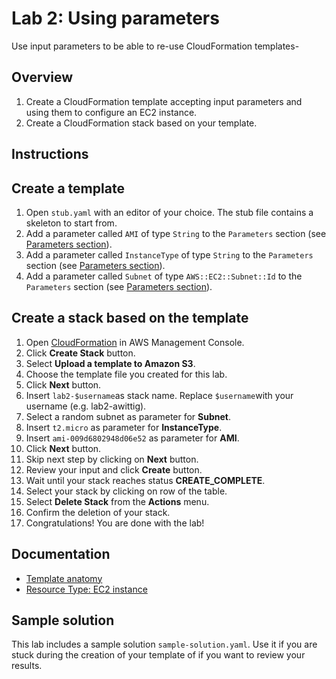 # Lab 2: Using parameters

Use input parameters to be able to re-use CloudFormation templates-

## Overview
1. Create a CloudFormation template accepting input parameters and using them to configure an EC2 instance.
1. Create a CloudFormation stack based on your template.

## Instructions

## Create a template
1. Open ``stub.yaml`` with an editor of your choice. The stub file contains a skeleton to start from.
1. Add a parameter called ``AMI`` of type ``String`` to the ``Parameters`` section (see [Parameters section](http://docs.aws.amazon.com/AWSCloudFormation/latest/UserGuide/parameters-section-structure.html)).
1. Add a parameter called ``InstanceType`` of type ``String`` to the ``Parameters`` section (see [Parameters section](http://docs.aws.amazon.com/AWSCloudFormation/latest/UserGuide/parameters-section-structure.html)).
1. Add a parameter called ``Subnet`` of type ``AWS::EC2::Subnet::Id`` to the ``Parameters`` section (see [Parameters section](http://docs.aws.amazon.com/AWSCloudFormation/latest/UserGuide/parameters-section-structure.html)).


## Create a stack based on the template
1. Open [CloudFormation](https://console.aws.amazon.com/cloudformation) in AWS Management Console.
1. Click **Create Stack** button.
1. Select **Upload a template to Amazon S3**.
1. Choose the template file you created for this lab.
1. Click **Next** button.
1. Insert ``lab2-$username``as stack name. Replace ``$username``with your username (e.g. lab2-awittig).
1. Select a random subnet as parameter for **Subnet**.
1. Insert ``t2.micro`` as parameter for **InstanceType**.
1. Insert ``ami-009d6802948d06e52`` as parameter for **AMI**.
1. Click **Next** button.
1. Skip next step by clicking on **Next** button.
1. Review your input and click **Create** button.
1. Wait until your stack reaches status **CREATE_COMPLETE**.
1. Select your stack by clicking on row of the table.
1. Select **Delete Stack** from the **Actions** menu.
1. Confirm the deletion of your stack.
1. Congratulations! You are done with the lab!

## Documentation
* [Template anatomy](http://docs.aws.amazon.com/AWSCloudFormation/latest/UserGuide/template-anatomy.html)
* [Resource Type: EC2 instance](http://docs.aws.amazon.com/AWSCloudFormation/latest/UserGuide/aws-properties-ec2-instance.html)

## Sample solution
This lab includes a sample solution ``sample-solution.yaml``. Use it if you are stuck during the creation of your template of if you want to review your results.
